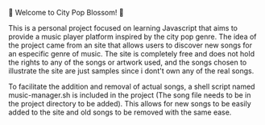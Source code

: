 🌸 Welcome to City Pop Blossom! 🌸

This is a personal project focused on learning Javascript that aims to provide a music player platform inspired by the city pop genre. The idea of the project came from an site that allows users to discover new songs for an especific genre of music. The site is completely free and does not hold the rights to any of the songs or artwork used, and the songs chosen to illustrate the site are just samples since i dont't own any of the real songs.

To facilitate the addition and removal of actual songs, a shell script named music-manager.sh is included in the project (The song file needs to be in the project directory to be added). This allows for new songs to be easily added to the site and old songs to be removed with the same ease.